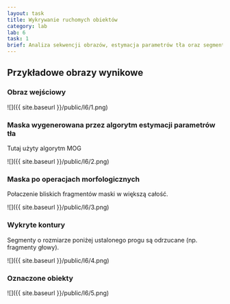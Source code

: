 ```yaml
---
layout: task
title: Wykrywanie ruchomych obiektów
category: lab
lab: 6
task: 1
brief: Analiza sekwencji obrazów, estymacja parametrów tła oraz segmentacja obiektów ruchomych
---
```


## Przykładowe obrazy wynikowe

### Obraz wejściowy

![]({{ site.baseurl }}/public/l6/1.png)

### Maska wygenerowana przez algorytm estymacji parametrów tła

Tutaj użyty algorytm MOG

![]({{ site.baseurl }}/public/l6/2.png)

### Maska po operacjach morfologicznych

Połaczenie bliskich fragmentów maski w większą całość.

![]({{ site.baseurl }}/public/l6/3.png)

### Wykryte kontury

Segmenty o rozmiarze poniżej ustalonego progu są odrzucane (np. fragmenty głowy).

![]({{ site.baseurl }}/public/l6/4.png)

### Oznaczone obiekty

![]({{ site.baseurl }}/public/l6/5.png)
